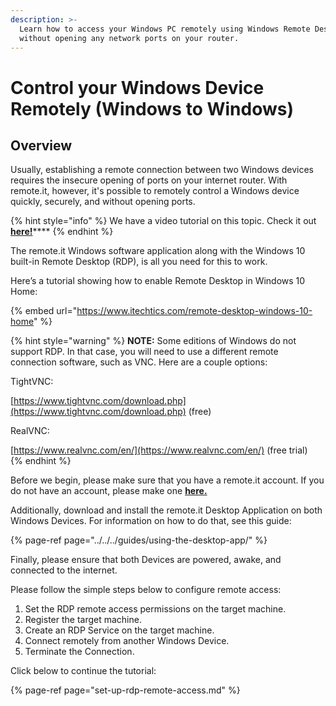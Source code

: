 ```yaml
---
description: >-
  Learn how to access your Windows PC remotely using Windows Remote Desktop
  without opening any network ports on your router.
---
```


# Control your Windows Device Remotely \(Windows to Windows\)

## Overview

Usually, establishing a remote connection between two Windows devices requires the insecure opening of ports on your internet router. With remote.it, however, it's possible to remotely control a Windows device quickly, securely, and without opening ports.

{% hint style="info" %}
We have a video tutorial on this topic. Check it out [**here!**](https://www.youtube.com/watch?v=y_NewdIiRy0)\*\*\*\*
{% endhint %}

The remote.it Windows software application along with the Windows 10 built-in Remote Desktop \(RDP\), is all you need for this to work. 

Here’s a tutorial showing how to enable Remote Desktop in Windows 10 Home:

{% embed url="https://www.itechtics.com/remote-desktop-windows-10-home" %}

{% hint style="warning" %}
**NOTE:** Some editions of Windows do not support RDP.  In that case, you will need to use a different remote connection software, such as VNC. Here are a couple options:

TightVNC:

[https://www.tightvnc.com/download.php](https://www.tightvnc.com/download.php) \(free\)

RealVNC:  
  
[https://www.realvnc.com/en/](https://www.realvnc.com/en/) \(free trial\)  
{% endhint %}

Before we begin, please make sure that you have a remote.it account. If you do not have an account, please make one [**here.**](https://remote.it%20)

Additionally, download and install the remote.it Desktop Application on both Windows Devices. For information on how to do that, see this guide:

{% page-ref page="../../../guides/using-the-desktop-app/" %}

Finally, please ensure that both Devices are powered, awake, and connected to the internet.

Please follow the simple steps below to configure remote access:

1. Set the RDP remote access permissions on the target machine.
2. Register the target machine.
3. Create an RDP Service on the target machine. 
4. Connect remotely from another Windows Device.
5. Terminate the Connection.

Click below to continue the tutorial:

{% page-ref page="set-up-rdp-remote-access.md" %}

